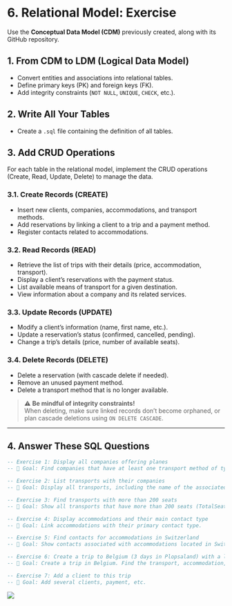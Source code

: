 <!-- @format -->

# 6. Relational Model: Exercise

Use the **Conceptual Data Model (CDM)** previously created, along with its GitHub repository.

## 1. From CDM to LDM (Logical Data Model)

- Convert entities and associations into relational tables.
- Define primary keys (PK) and foreign keys (FK).
- Add integrity constraints (`NOT NULL`, `UNIQUE`, `CHECK`, etc.).

## 2. Write All Your Tables

- Create a `.sql` file containing the definition of all tables.

## 3. Add CRUD Operations

For each table in the relational model, implement the CRUD operations (Create, Read, Update, Delete) to manage the data.

### 3.1. Create Records (CREATE)

- Insert new clients, companies, accommodations, and transport methods.
- Add reservations by linking a client to a trip and a payment method.
- Register contacts related to accommodations.

### 3.2. Read Records (READ)

- Retrieve the list of trips with their details (price, accommodation, transport).
- Display a client’s reservations with the payment status.
- List available means of transport for a given destination.
- View information about a company and its related services.

### 3.3. Update Records (UPDATE)

- Modify a client’s information (name, first name, etc.).
- Update a reservation’s status (confirmed, cancelled, pending).
- Change a trip’s details (price, number of available seats).

### 3.4. Delete Records (DELETE)

- Delete a reservation (with cascade delete if needed).
- Remove an unused payment method.
- Delete a transport method that is no longer available.

> ⚠️ **Be mindful of integrity constraints!**  
> When deleting, make sure linked records don’t become orphaned, or plan cascade deletions using `ON DELETE CASCADE`.

---

## 4. Answer These SQL Questions

```sql
-- Exercise 1: Display all companies offering planes
-- 📌 Goal: Find companies that have at least one transport method of type Plane.

-- Exercise 2: List transports with their companies
-- 📌 Goal: Display all transports, including the name of the associated company.

-- Exercise 3: Find transports with more than 200 seats
-- 📌 Goal: Show all transports that have more than 200 seats (TotalSeats).

-- Exercise 4: Display accommodations and their main contact type
-- 📌 Goal: Link accommodations with their primary contact type.

-- Exercise 5: Find contacts for accommodations in Switzerland
-- 📌 Goal: Show contacts associated with accommodations located in Switzerland.

-- Exercise 6: Create a trip to Belgium (3 days in Plopsaland) with a limit of 50 seats
-- 📌 Goal: Create a trip in Belgium. Find the transport, accommodation, and contact.

-- Exercise 7: Add a client to this trip
-- 📌 Goal: Add several clients, payment, etc.

```



![](https://media4.giphy.com/media/v1.Y2lkPTc5MGI3NjExM3F0dWx4a2l5djZwbnlkbmhpd3V3bHZ4b2VteDdiZHRicGdrMG5yZCZlcD12MV9pbnRlcm5hbF9naWZfYnlfaWQmY3Q9Zw/9M5jK4GXmD5o1irGrF/giphy.gif)

